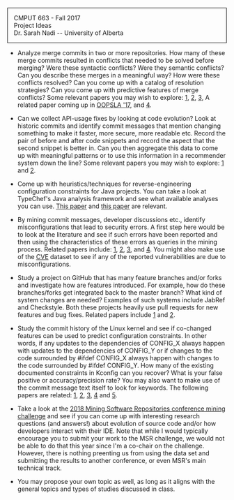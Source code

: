 
<p style="border:1px; border-style:solid; border-color:black; padding: 1em;">
CMPUT 663 - Fall 2017<br/>
Project Ideas<br/>
Dr. Sarah Nadi -- University of Alberta
</p>

* Analyze merge commits in two or more repositories. How many of these merge commits resulted in conflicts that needed to be solved before merging? Were these syntactic conflicts? Were they semantic conflicts? Can you describe these merges in a meaningful way? How were these conflicts resolved? Can you come up with a catalog of resolution strategies? Can you come up with predictive features of merge conflicts? Some relevant papers you may wish to explore: [1](http://dl.acm.org/citation.cfm?id=2819164), [2](http://ieeexplore.ieee.org/abstract/document/7321191/), [3](http://dl.acm.org/citation.cfm?id=2025139), A related paper coming up in [OOPSLA '17](http://2017.splashcon.org/track/splash-2017-OOPSLA#event-overview), and [4](https://www.infosun.fim.uni-passau.de/publications/docs/LSA+17ase.pdf).

* Can we collect API-usage fixes by looking at code evolution? Look at historic commits and identify commit messages that mention changing something to make it faster, more secure, more readable etc.
Record the pair of before and after code snippets and record the aspect that the second snippet is better in. Can you then aggregate this data to come up with meaningful patterns or to use this information in a recommender system down the line? Some relevant papers you may wish to explore: [1](http://maveric0.uwaterloo.ca/~migod/papers/2009/icpc09-abram.pdf) and [2](https://www.researchgate.net/profile/Christian_Bird/publication/221560341_The_Missing_Links_Bugs_and_Bug-fix_Commits/links/004635142b205c9132000000.pdf).
* Come up with heuristics/techniques for reverse-engineering configuration constraints for Java projects. You can take a look at TypeChef's Java analysis framework and see what available analyses you can use. [This paper](http://dl.acm.org/citation.cfm?id=2643001) and [this paper](http://dl.acm.org/citation.cfm?id=2568283) are relevant.
* By mining commit messages, developer discussions etc., identify misconfigurations that lead to security errors. A first step here would be to look at the literature and see if such errors have been reported and then using the characteristics of these errors as queries in the mining process.  Related papers include: [1](http://dl.acm.org/citation.cfm?id=1882308), [2](https://suif.stanford.edu/papers/fse05.pdf), [3](http://ieeexplore.ieee.org/abstract/document/5463340/), and [4](http://dl.acm.org/citation.cfm?id=2043572). You might also make use of the [CVE](https://cve.mitre.org/) dataset to see if any of the reported vulnerabilities are due to misconfigurations.
* Study a project on GitHub that has many feature branches and/or forks and investigate how are features introduced. For example, how do these branches/forks get integrated back to the master branch? What kind of system changes are needed? Examples of such systems include JabRef and Checkstyle. Both these projects heavily use pull requests for new features and bug fixes. Related papers include [1](http://ieeexplore.ieee.org/abstract/document/7332461/) and [2](https://hal.inria.fr/hal-01519079/document).
* Study the commit history of the Linux kernel and see if co-changed features can be used to predict configuration constraints. In other words, if any updates to the dependencies of CONFIG_X always happen with updates to the dependencies of CONFIG_Y or if changes to the code surrounded by #ifdef CONFIG_X always happen with changes to the code surrounded by #ifdef CONFIG_Y. How many of the existing documented constraints in Kconfig can you recover? What is your false positive or accuracy/precision rate? You may also want to make use of the commit message text itself to look for keywords. The following papers are related: [1](http://dl.acm.org/citation.cfm?id=2568283), [2](http://dl.acm.org/citation.cfm?id=2487112), [3](http://www.st.uni-trier.de/~diehl/pubs/icse04.pdf), [4](http://dl.acm.org/citation.cfm?id=2491628) and [5](http://dl.acm.org/citation.cfm?id=1138001).
* Take a look at the [2018 Mining Software Repositories conference mining challenge](http://conf.researchr.org/home/msr-2018) and see if you can come up with interesting research questions (and answers!) about evolution of source code and/or how developers interact with their IDE. Note that while I would typically encourage you to submit your work to the MSR challenge, we would not be able to do that this year since I'm a co-chair on the challenge. However, there is nothing preenting us from using the data set and submitting the results to another conference, or even MSR's main technical track.
* You may propose your own topic as well, as long as it aligns with the general topics and types of studies discussed in class. 